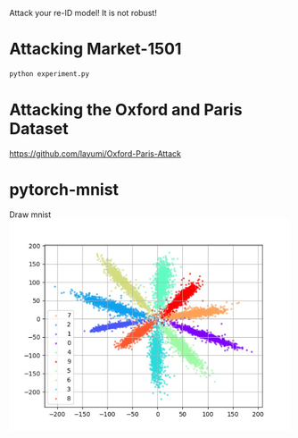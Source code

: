 Attack your re-ID model! It is not robust! 

# Attacking Market-1501 

```bash
python experiment.py
```

# Attacking the Oxford and Paris Dataset 
https://github.com/layumi/Oxford-Paris-Attack 

# pytorch-mnist
Draw mnist
![](https://github.com/layumi/pytorch-mnist/blob/master/train.jpg)
